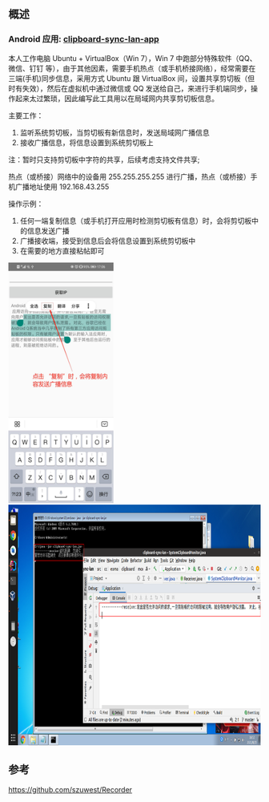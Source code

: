## 概述

### Android 应用: [clipboard-sync-lan-app](https://github.com/Gomaxx/clipboard-sync-lan-app)


本人工作电脑 Ubuntu + VirtualBox（Win 7），Win 7 中跑部分特殊软件（QQ、微信、钉钉 等），由于其他因素，需要手机热点（或手机桥接网络），经常需要在三端(手机)同步信息，采用方式 Ubuntu 跟 VirtualBox 间，设置共享剪切板（但时有失效），然后在虚拟机中通过微信或 QQ 发送给自己，来进行手机端同步，操作起来太过繁琐，因此编写此工具用以在局域网内共享剪切板信息。


主要工作：
1. 监听系统剪切板，当剪切板有新信息时，发送局域网广播信息
2. 接收广播信息，将信息设置到系统剪切板上


注：暂时只支持剪切板中字符的共享，后续考虑支持文件共享; 


热点（或桥接）网络中的设备用 255.255.255.255 进行广播，热点（或桥接）手机广播地址使用 192.168.43.255


操作示例：
1. 任何一端复制信息（或手机打开应用时检测剪切板有信息）时，会将剪切板中的信息发送广播
2. 广播接收端，接受到信息后会将信息设置到系统剪切板中
3. 在需要的地方直接粘帖即可


<img src="./1.jpg" width="210px" height="480px" /> <img src="./clipboard-sync-lan.png" width="780px" height="480px" />



## 参考
https://github.com/szuwest/Recorder
